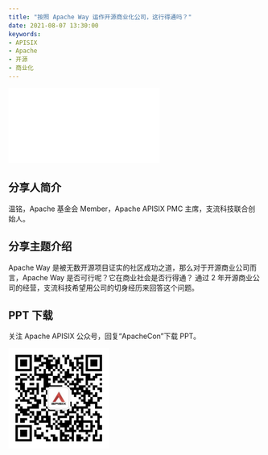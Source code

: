 ```yaml
---
title: "按照 Apache Way 运作开源商业化公司，这行得通吗？"
date: 2021-08-07 13:30:00
keywords:
- APISIX
- Apache
- 开源
- 商业化
---
```


<iframe src="//player.bilibili.com/player.html?aid=419965108&bvid=BV193411q7GW&cid=392832870&page=1" frameborder="0" scrolling="no" allowfullscreen="true" style={{width:"100%", maxHeight: "calc(100vw / 5 * 3)", height: "calc(100vh / 5 * 3)"}}></iframe>

## 分享人简介

温铭，Apache 基金会 Member，Apache APISIX PMC 主席，支流科技联合创始人。

## 分享主题介绍

Apache Way 是被无数开源项目证实的社区成功之道，那么对于开源商业公司而言，Apache Way 是否可行呢？它在商业社会是否行得通？ 通过 2 年开源商业公司的经营，支流科技希望用公司的切身经历来回答这个问题。

## PPT 下载

关注 Apache APISIX 公众号，回复“ApacheCon”下载 PPT。

<img src="../static/img/blog_img/APISIX-wechat.png" alt="Apache APISIX WeChat" style="width: 200px;">
